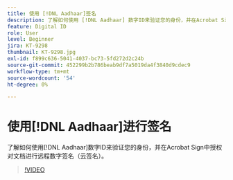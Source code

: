 ```yaml
---
title: 使用 [!DNL Aadhaar]签名
description: 了解如何使用 [!DNL Aadhaar] 数字ID来验证您的身份，并在Acrobat Sign中授权对文档进行远程数字签名（云签名）
feature: Digital ID
role: User
level: Beginner
jira: KT-9298
thumbnail: KT-9298.jpg
exl-id: f899c636-5041-4037-bc73-5fd272d2c24b
source-git-commit: 452299b2b786beab9df7a5019da4f3840d9cdec9
workflow-type: tm+mt
source-wordcount: '54'
ht-degree: 0%

---
```


# 使用[!DNL Aadhaar]进行签名

了解如何使用[!DNL Aadhaar]数字ID来验证您的身份，并在Acrobat Sign中授权对文档进行远程数字签名（云签名）。

>[!VIDEO](https://video.tv.adobe.com/v/338362?quality=12&learn=on&hidetitle=true)
